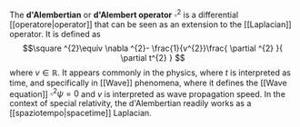The **d'Alembertian** or **d'Alembert operator** $\square ^{2}$ is a differential [[operatore|operator]] that can be seen as an extension to the [[Laplacian]] operator. It is defined as
$$\square ^{2}\equiv \nabla ^{2}- \frac{1}{v^{2}}\frac{ \partial ^{2} }{ \partial t^{2} } $$
where $v\in \mathbb{R}$. It appears commonly in the physics, where $t$ is interpreted as time, and specifically in [[Wave]] phenomena, where it defines the [[Wave equation]] $\square ^{2}\psi=0$ and $v$ is interpreted as wave propagation speed. In the context of special relativity, the d'Alembertian readily works as a [[spaziotempo|spacetime]] Laplacian.